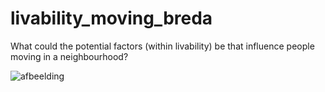 # livability_moving_breda
What could the potential factors (within livability) be that influence people moving in a neighbourhood? 

![afbeelding](https://github.com/NickBelterman/livability_moving_breda/assets/111576394/58b13b98-32e2-486c-a7e0-8c4bc60f3102)

